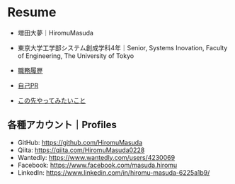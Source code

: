 # Resume

- 増田大夢｜HiromuMasuda
- 東京大学工学部システム創成学科4年｜Senior, Systems Inovation, Faculty of Engineering, The University of Tokyo

- [職務履歴](documents/ja/cv.md)
- [自己PR](documents/ja/qualities.md)
- [この先やってみたいこと](documents/ja/motivation_letter.md)

## 各種アカウント｜Profiles
- GitHub: https://github.com/HiromuMasuda
- Qiita: https://qiita.com/HiromuMasuda0228
- Wantedly: https://www.wantedly.com/users/4230069
- Facebook: https://www.facebook.com/masuda.hiromu
- LinkedIn: https://www.linkedin.com/in/hiromu-masuda-6225a1b9/
